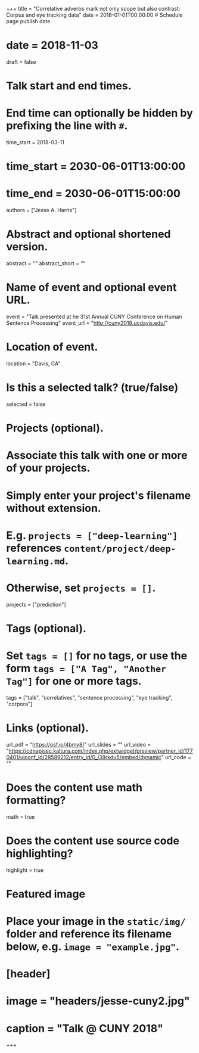 +++
title = "Correlative adverbs mark not only scope but also contrast: Corpus and eye tracking data"
date = 2018-01-01T00:00:00  # Schedule page publish date.
# date = 2018-11-03
draft = false

# Talk start and end times.
#   End time can optionally be hidden by prefixing the line with `#`.
time_start = 2018-03-11
# time_start = 2030-06-01T13:00:00
# time_end = 2030-06-01T15:00:00

authors = ["Jesse A. Harris"]

# Abstract and optional shortened version.
abstract = ""
abstract_short = ""

# Name of event and optional event URL.
event = "Talk presented at he 31st Annual CUNY Conference on Human Sentence Processing"
event_url = "http://cuny2018.ucdavis.edu/"

# Location of event.
location = "Davis, CA"

# Is this a selected talk? (true/false)
selected = false

# Projects (optional).
#   Associate this talk with one or more of your projects.
#   Simply enter your project's filename without extension.
#   E.g. `projects = ["deep-learning"]` references `content/project/deep-learning.md`.
#   Otherwise, set `projects = []`.
projects = ["prediction"]

# Tags (optional).
#   Set `tags = []` for no tags, or use the form `tags = ["A Tag", "Another Tag"]` for one or more tags.
tags = ["talk", "correlatives", "sentence processing", "eye tracking", "corpora"]

# Links (optional).
url_pdf = "https://osf.io/4bmy8/"
url_slides = ""
url_video = "https://cdnapisec.kaltura.com/index.php/extwidget/preview/partner_id/1770401/uiconf_id/28589212/entry_id/0_l38rkdu5/embed/dynamic"
url_code = ""

# Does the content use math formatting?
math = true

# Does the content use source code highlighting?
highlight = true

# Featured image
# Place your image in the `static/img/` folder and reference its filename below, e.g. `image = "example.jpg"`.
# [header]
# image = "headers/jesse-cuny2.jpg"
# caption = "Talk @ CUNY 2018"

+++
